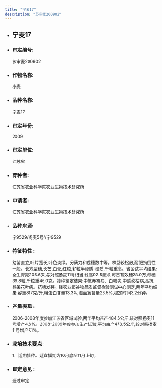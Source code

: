 ```yaml
---
title: "宁麦17"
description: "苏审麦200902"
---
```

* ## 宁麦17
* ###  审定编号:  
   苏审麦200902

*  ### 作物名称:  
   小麦

*   ###  品种名称: 
    宁麦17

*   ### 审定年份: 
    2009

*   ### 审定单位:  
    江苏省

*   ### 育种者:  
    江苏省农业科学院农业生物技术研究所

*   ### 申请者:  
    江苏省农业科学院农业生物技术研究所

*   ### 品种来源:  
    宁9529/扬麦5号//宁9529

*   ### 特征特性 : 
    幼苗直立,叶片宽长,叶色淡绿。分蘖力和成穗数中等。株型较松散,耐肥抗倒性一般。长方型穗,长芒,白壳,红粒,籽粒半硬质-硬质,千粒重高。省区试平均结果:全生育期205.6天,与对照扬麦11号相当;株高92.5厘米,每亩有效穗28.9万,每穗39.8粒,千粒重46.0克。接种鉴定结果:中抗赤霉病、白粉病,中感纹枯病,高抗梭条花叶病。抗穗发芽。经农业部谷物品质监督检验测试中心测定,两年平均结果:容重817克/升,粗蛋白含量13.3%,湿面筋含量26.5%,稳定时间3.2分钟。

*   ### 产量表现 : 
    2006-2008年度参加江苏省区域试验,两年平均亩产484.6公斤,较对照扬麦11号增产4.6%。2008-2009年度参加生产试验,平均亩产473.5公斤,较对照扬麦11号增产7.1%。

*   ### 栽培技术要点 : 
    1、适期播种。适宜播期为10月底至11月上旬。

*   ### 审定意见 : 
    通过审定
